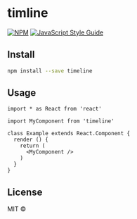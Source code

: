 # timline

> 

[![NPM](https://img.shields.io/npm/v/timeline.svg)](https://www.npmjs.com/package/timeline) [![JavaScript Style Guide](https://img.shields.io/badge/code_style-standard-brightgreen.svg)](https://standardjs.com)

## Install

```bash
npm install --save timeline
```

## Usage

```tsx
import * as React from 'react'

import MyComponent from 'timeline'

class Example extends React.Component {
  render () {
    return (
      <MyComponent />
    )
  }
}
```

## License

MIT © [](https://github.com/)
